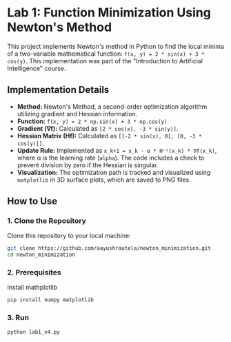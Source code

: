 # Lab 1: Function Minimization Using Newton's Method

This project implements Newton's method in Python to find the local minima of a two-variable mathematical function: `f(x, y) = 2 * sin(x) + 3 * cos(y)`. This implementation was part of the "Introduction to Artificial Intelligence" course.

## Implementation Details

* **Method:** Newton's Method, a second-order optimization algorithm utilizing gradient and Hessian information.
* **Function:** `f(x, y) = 2 * np.sin(x) + 3 * np.cos(y)`
* **Gradient (∇f):** Calculated as `[2 * cos(x), -3 * sin(y)]`.
* **Hessian Matrix (Hf):** Calculated as `[[-2 * sin(x), 0], [0, -3 * cos(y)]]`.
* **Update Rule:** Implemented as `x_k+1 = x_k - α * H⁻¹(x_k) * ∇f(x_k)`, where α is the learning rate (`alpha`). The code includes a check to prevent division by zero if the Hessian is singular.
* **Visualization:** The optimization path is tracked and visualized using `matplotlib` in 3D surface plots, which are saved to PNG files.

## How to Use

### 1. Clone the Repository

Clone this repository to your local machine:

```bash
git clone https://github.com/aayushrautela/newton_minimization.git
cd newton_minimization
```

### 2. Prerequisites

Install mathplotlib

```bash
pip install numpy matplotlib
```

### 3. Run

```bash
python lab1_v4.py
```


